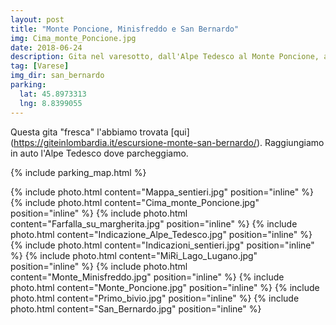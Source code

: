```yaml
---
layout: post
title: "Monte Poncione, Minisfreddo e San Bernardo"
img: Cima_monte_Poncione.jpg
date: 2018-06-24
description: Gita nel varesotto, dall'Alpe Tedesco al Monte Poncione, al Minisfreddo e infine al San Bernardo
tag: [Varese]
img_dir: san_bernardo
parking:
  lat: 45.8973313
  lng: 8.8399055
---
```


Questa gita "fresca" l'abbiamo trovata [qui] (https://giteinlombardia.it/escursione-monte-san-bernardo/).
Raggiungiamo in auto l'Alpe Tedesco dove parcheggiamo.

{% include parking_map.html %}

<div>
{% include photo.html content="Mappa_sentieri.jpg" position="inline" %}
{% include photo.html content="Cima_monte_Poncione.jpg" position="inline" %}
{% include photo.html content="Farfalla_su_margherita.jpg" position="inline" %}
{% include photo.html content="Indicazione_Alpe_Tedesco.jpg" position="inline" %}
{% include photo.html content="Indicazioni_sentieri.jpg" position="inline" %}
{% include photo.html content="MiRi_Lago_Lugano.jpg" position="inline" %}
{% include photo.html content="Monte_Minisfreddo.jpg" position="inline" %}
{% include photo.html content="Monte_Poncione.jpg" position="inline" %}
{% include photo.html content="Primo_bivio.jpg" position="inline" %}
{% include photo.html content="San_Bernardo.jpg" position="inline" %}
</div>
